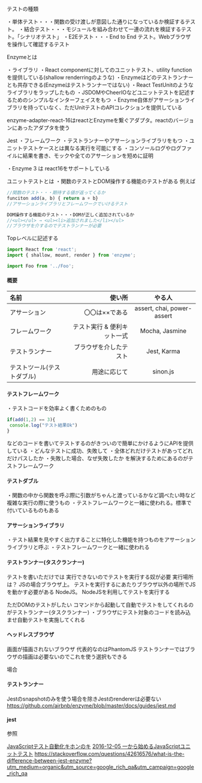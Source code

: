 テストの種類

・単体テスト・・・関数の受け渡しが意図した通りになっているか検証するテスト。
・結合テスト・・・モジュールを組み合わせて一連の流れを検証するテスト。「シナリオテスト」
・E2Eテスト・・・End to End テスト。Webブラウザを操作して確認するテスト


Enzymeとは

・ライブラリ
・React componentに対してのユニットテスト、utility functionを提供している(shallow renderringのような)
・Enzymeはどのテストランナーとも共存できる(Enzymeはテストランナーではない)
・React TestUnitのようなライブラリをラップしたもの
・JSDOMやCheerIOなどユニットテストを記述するためのシンプルなインターフェイスをもつ
・Enzyme自体がアサーションライブラリを持っていなく、ただUnitテストのAPIコレクションを提供している


enzyme-adapter-react-16はreactとEnzymeを繋ぐアダプタ。reactのバージョンにあったアダプタを使う



Jest
・フレームワーク
・テストランナーやアサーションライブラリをもつ
・ユニットテストケースとは異なる実行を可能にする
・コンソールログやログファイルに結果を書き、モックや全てのアサーションを短めに証明

・Enzyme 3 は react16をサポートしている


ユニットテストとは
・関数のテストとDOM操作する機能のテストがある
例えば

```js
//関数のテスト・・・期待する値が返ってくるか
funciton add(a, b) { return a + b}
//アサーションライブラリとフレームワークでいけるテスト

DOM操作する機能のテスト・・・DOMが正しく追加されているか
//<ul></ul> → <ul><li>追加されました</li></ul>
//ブラウザを介するのでテストランナーが必要
```


Topレベルに記述する

```js
import React from 'react';
import { shallow, mount, render } from 'enzyme';

import Foo from '../Foo';
```
#### 概要

| 名前 | 使い所 | やる人 |
|:-----------|------------:|:------------:|
| アサーション | 〇〇は××である | assert, chai, power-assert |
| フレームワーク | テスト実行 & 便利キット一式 | Mocha, Jasmine |
| テストランナー | ブラウザを介したテスト | Jest, Karma |
| テストツール(テストダブル) | 用途に応じて | sinon.js |


#### テストフレームワーク
・テストコードを効率よく書くためのもの

```js
if(add(1,2) == 3){
 console.log("テスト結果Ok")
}
```

などのコードを書いてテストするのがきついので簡単にかけるようにAPIを提供している
・どんなテストに成功、失敗して
・全体どれだけテストがあってどれだけパスしたか
・失敗した場合、なぜ失敗したか
を解決するためにあるのがテストフレームワーク

#### テストダブル

・関数の中から関数を呼ぶ際に引数がちゃんと渡っているかなど調べたい時など複雑な実行の際に使うもの
・テストフレームワークと一緒に使われる。標準で付いているものもある

#### アサーションライブラリ
・テスト結果を見やすく出力することに特化した機能を持つものをアサーションライブラリと呼ぶ
・テストフレームワークと一緒に使われる

#### テストランナー(タスクランナー)
テストを書いただけでは
実行できないのでテストを実行する奴が必要
実行場所は？
JSの場合ブラウザ上。
テストを実行するにあたりブラウザ以外の場所でJSを動かす必要がある
NodeJS。
NodeJSを利用してテストを実行する

ただDOMのテストがしたい
コマンドから起動して自動でテストをしてくれるのがテストランナー(タスクランナー)
・ブラウザにテスト対象のコードを読み込ませ自動テストを実施してくれる

#### ヘッドレスブラウザ
画面が描画されないブラウザ
代表的なのはPhantomJS
テストランナーではブラウザの描画は必要ないのでこれを使う選択もできる




場合



#### テストランナー

Jestのsnapshotのみを使う場合を除きJestのrendererは必要ない
https://github.com/airbnb/enzyme/blob/master/docs/guides/jest.md





#### jest 




参照

[JavaScriptテスト自動化キホンのキ](https://qiita.com/y-tsuna/items/6b8b824e444030070754)
[2016-12-05
一から始めるJavaScriptユニットテスト](http://developer.hatenastaff.com/entry/2016/12/05/102351)
https://stackoverflow.com/questions/42616576/what-is-the-difference-between-jest-enzyme?utm_medium=organic&utm_source=google_rich_qa&utm_campaign=google_rich_qa
